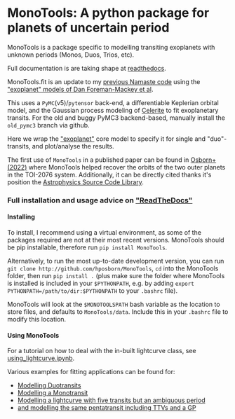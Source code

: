# MonoTools: A python package for planets of uncertain period

MonoTools is a package specific to modelling transiting exoplanets with unknown periods (Monos, Duos, Trios, etc).

Full documentation is are taking shape at [readthedocs](https://monotools.readthedocs.io/en/new/).

MonoTools.fit is an update to my [previous Namaste code](http://github.com/hposborn/Namaste) using the ["exoplanet" models of Dan Foreman-Mackey et al](http://github.com/dfm/exoplanet).

This uses a `PyMC`(v5)/`pytensor` back-end, a differentiable Keplerian orbital model, and the Gaussian process modeling of [Celerite](http://github.com/dfm/celerite) to fit exoplanetary transits. For the old and buggy PyMC3 backend-based, manually install the `old_pymc3` branch via github.

Here we wrap the ["exoplanet"](http://github.com/dfm/exoplanet) core model to specify it for single and "duo"-transits, and plot/analyse the results.

The first use of `MonoTools` in a published paper can be found in [Osborn+ (2022)](https://arxiv.org/abs/2203.03194) where MonoTools helped recover the orbits of the two outer planets in the TOI-2076 system. Additionally, it can be directly cited thanks it's position the [Astrophysics Source Code Library](https://www.ascl.net/2204.020).

### Full installation and usage advice on ["ReadTheDocs"](https://monotools.readthedocs.io/en/main)

#### Installing
To install, I recommend using a virtual environment, as some of the packages required are not at their most recent versions.
MonoTools should be pip installable, therefore run `pip install MonoTools`.

Alternatively, to run the most up-to-date development version, you can run `git clone http://github.com/hposborn/MonoTools`, `cd` into the MonoTools folder, then run `pip install .` (plus make sure the folder where MonoTools is installed is included in your `$PYTHONPATH`, e.g. by adding `export PYTHONPATH=/path/to/dir:$PYTHONPATH` to your `.bashrc` file).

MonoTools will look at the `$MONOTOOLSPATH` bash variable as the location to store files, and defaults to `MonoTools/data`. Include this in your `.bashrc` file to modify this location.

#### Using MonoTools

For a tutorial on how to deal with the in-built lightcurve class, see [using_lightcurve.ipynb](https://github.com/hposborn/MonoTools/blob/main/docs/using_lightcurve.html).

Various examples for fitting applications can be found for:
- [Modelling Duotransits](https://github.com/hposborn/MonoTools/blob/pymc/docs/Example_1_Duotransit_Example.ipynb)
- [Modelling a Monotransit](https://github.com/hposborn/MonoTools/blob/pymc/docs/Example_2_Monotransit_and_duotransit.ipynb)
- [Modelling a lightcurve with five transits but an ambiguous period](https://github.com/hposborn/MonoTools/blob/pymc/docs/Example_3_Model_Ambiguous_Transits_simple.ipynb)
- [and modelling the same pentatransit including TTVs and a GP](https://github.com/hposborn/MonoTools/blob/pymc/docs/Example_4_Modelling_Ambiguous_Transits_with_TTVs_and_GPs.ipynb)
